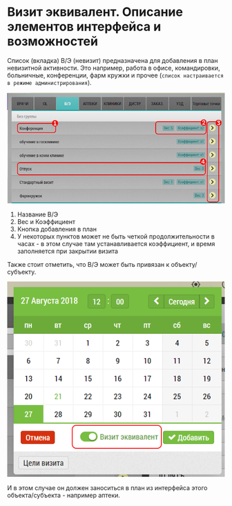 # Визит эквивалент. Описание элементов интерфейса и возможностей

Список (вкладка) В/Э (невизит) предназначена для добавления в план невизитной активности.
Это например, работа в офисе, командировки, больничные, конференции, фарм кружки и прочее (`список настраивается в режиме администрирования`).

![](../images/rep-planning-central-block-novisit.png)

  1. Название В/Э
  2. Вес и Коэффициент
  3. Кнопка добавления в план
  4. У некоторых пунктов может не быть четкой продолжительности в часах - в этом случае там устанавливается коэффициент, и время заполняется при закрытии визита

Также стоит отметить, что В/Э может быть привязан к объекту/субъекту.
 
 ![](../images/rep-planning-central-block-novisit-calendar.png)
 
И в этом случае он должен заноситься в план из интерфейса этого объекта/субъекта - например аптеки.
